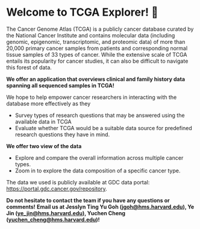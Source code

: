 # Welcome to TCGA Explorer! 👋
The Cancer Genome Atlas (TCGA) is a publicly cancer database curated by the National Cancer Institute and contains molecular data (including genomic, epigenomic, transcriptomic, and proteomic data) of more than 20,000 primary cancer samples from patients and corresponding normal tissue samples of 33 types of cancer. While the extensive scale of TCGA entails its popularity for cancer studies, it can also be difficult to navigate this forest of data.  
  
   **We offer an application that overviews clinical and family history data spanning all sequenced samples in TCGA!**  
     
   We hope to help empower cancer researchers in interacting with the database more effectively as they
   - Survey types of research questions that may be answered using the available data in TCGA
   - Evaluate whether TCGA would be a suitable data source for predefined research questions they have in mind.   
     
   **We offer two view of the data**
   - Explore and compare the overall information across multiple cancer types.
   - Zoom in to explore the data composition of a specific cancer type.
      
 The data we used is publicly available at GDC data portal:  https://portal.gdc.cancer.gov/repository.
    
 **Do not hesitate to contact the team if you have any questions or comments!**
 **Email us at Jesslyn Ting Yu Goh (jgoh@hms.harvard.edu), Ye Jin (ye_jin@hms.harvard.edu), Yuchen Cheng (yuchen_cheng@hms.harvard.edu)!**
